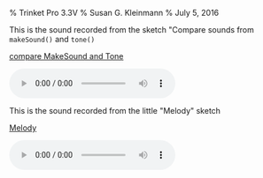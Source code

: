 % Trinket Pro 3.3V
% Susan G. Kleinmann
% July 5, 2016

This is the sound recorded from the sketch "Compare sounds from `makeSound()` and `tone()`

[compare MakeSound and Tone](images/comparesounds.wav)

<audio controls="1">
  <source src="images/comparesounds.mp3"
            data-external="1" type="audio/mpeg">
  </source>
</audio>

This is the sound recorded from the little "Melody" sketch 

[Melody](images/melody.wav)

<audio controls="1">
  <source src="images/melody.mp3"
            data-external="1" type="audio/mpeg">
  </source>
</audio>
